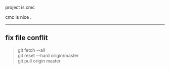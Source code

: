 project is cmc 

cmc is nice .

-----
## fix file conflit 
>git fetch --all<br>
git reset --hard origin/master<br>
git pull origin master<br>

